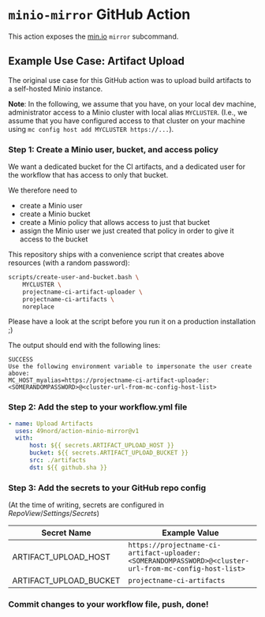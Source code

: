 # `minio-mirror` GitHub Action

This action exposes the [min.io](https://min.io/) `mirror` subcommand.

## Example Use Case: Artifact Upload

The original use case for this GitHub action was to upload build artifacts to a self-hosted Minio instance.

**Note**: In the following, we assume that you have, on your local dev machine, administrator access to a Minio cluster with local alias `MYCLUSTER`.
(I.e., we assume that you have configured access to that cluster on your machine using `mc config host add MYCLUSTER https://...`).

### Step 1: Create a Minio user, bucket, and access policy

We want a dedicated bucket for the CI artifacts, and a dedicated user for the workflow that has access to only that bucket.

We therefore need to 
* create a Minio user
* create a Minio bucket
* create a  Minio policy that allows access to just that bucket
* assign the Minio user we just created that policy in order to give it access to the bucket

This repository ships with a convenience script that creates above resources (with a random password):

```bash
scripts/create-user-and-bucket.bash \
    MYCLUSTER \
    projectname-ci-artifact-uploader \
    projectname-ci-artifacts \
    noreplace
```

Please have a look at the script before you run it on a production installation ;)

The output should end with the following lines:

```text
SUCCESS
Use the following environment variable to impersonate the user create above:
MC_HOST_myalias=https://projectname-ci-artifact-uploader:<SOMERANDOMPASSWORD>@<cluster-url-from-mc-config-host-list>
```

### Step 2: Add the step to your workflow.yml file

```yaml
- name: Upload Artifacts
  uses: 49nord/action-minio-mirror@v1
  with:
      host: ${{ secrets.ARTIFACT_UPLOAD_HOST }}
      bucket: ${{ secrets.ARTIFACT_UPLOAD_BUCKET }}
      src: ./artifacts
      dst: ${{ github.sha }}
```

### Step 3: Add the secrets to your GitHub repo config

(At the time of writing, secrets are configured in *RepoView*/*Settings*/*Secrets*)

| Secret Name            | Example Value                                                                                          |
| ---------------------- | ------------------------------------------------------------------------------------------------------ |
| ARTIFACT_UPLOAD_HOST   | `https://projectname-ci-artifact-uploader:<SOMERANDOMPASSWORD>@<cluster-url-from-mc-config-host-list>` |
| ARTIFACT_UPLOAD_BUCKET | `projectname-ci-artifacts`                                                                             |

### Commit changes to your workflow file, push, done!